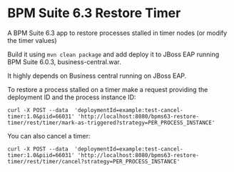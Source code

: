 # BPM Suite 6.3 Restore Timer

A BPM Suite 6.3 app to restore processes stalled in timer nodes (or modify the timer values)


Build it using `mvn clean package` and add deploy it to JBoss EAP running BPM Suite 6.0.3, business-central.war.

It highly depends on Business central running on JBoss EAP.

To restore a process stalled on a timer make a request providing the deployment ID and the process instance ID: 

`curl -X POST --data  'deploymentId=example:test-cancel-timer:1.0&piid=66031' 'http://localhost:8080/bpms63-restore-timer/rest/timer/mark-as-triggered?strategy=PER_PROCESS_INSTANCE'`

You can also cancel a timer:

`curl -X POST --data  'deploymentId=example:test-cancel-timer:1.0&piid=66031' 'http://localhost:8080/bpms63-restore-timer/rest/timer/cancel?strategy=PER_PROCESS_INSTANCE'`

